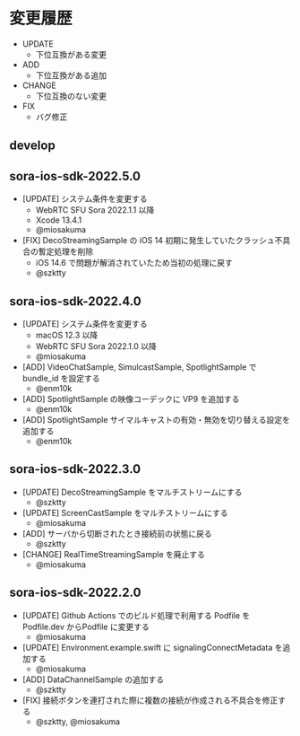# 変更履歴

- UPDATE
    - 下位互換がある変更
- ADD
    - 下位互換がある追加
- CHANGE
    - 下位互換のない変更
- FIX
    - バグ修正

## develop

## sora-ios-sdk-2022.5.0

- [UPDATE] システム条件を変更する
    - WebRTC SFU Sora 2022.1.1 以降
    - Xcode 13.4.1
    - @miosakuma
- [FIX] DecoStreamingSample の iOS 14 初期に発生していたクラッシュ不具合の暫定処理を削除
    - iOS 14.6 で問題が解消されていたため当初の処理に戻す
    - @szktty

## sora-ios-sdk-2022.4.0

- [UPDATE] システム条件を変更する
    - macOS 12.3 以降
    - WebRTC SFU Sora 2022.1.0 以降
    - @miosakuma
- [ADD] VideoChatSample, SimulcastSample, SpotlightSample で bundle_id を設定する
    - @enm10k
- [ADD] SpotlightSample の映像コーデックに VP9 を追加する
    - @enm10k
- [ADD] SpotlightSample サイマルキャストの有効・無効を切り替える設定を追加する
    - @enm10k

## sora-ios-sdk-2022.3.0

- [UPDATE] DecoStreamingSample をマルチストリームにする
    - @szktty
- [UPDATE] ScreenCastSample をマルチストリームにする
    - @miosakuma
- [ADD] サーバから切断されたとき接続前の状態に戻る
    - @szktty
- [CHANGE] RealTimeStreamingSample を廃止する
    - @miosakuma

## sora-ios-sdk-2022.2.0

- [UPDATE] Github Actions でのビルド処理で利用する Podfile を Podfile.dev からPodfile に変更する 
    - @miosakuma
- [UPDATE] Environment.example.swift に signalingConnectMetadata を追加する 
    - @miosakuma
- [ADD] DataChannelSample の追加する
    - @szktty
- [FIX] 接続ボタンを連打された際に複数の接続が作成される不具合を修正する
    - @szktty, @miosakuma
